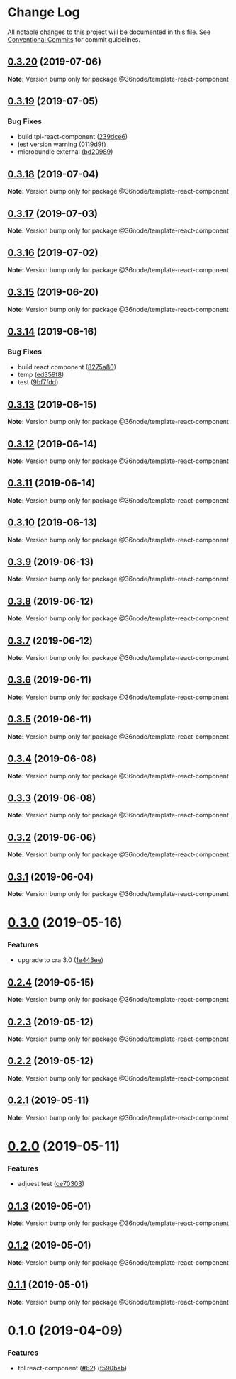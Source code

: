 # Change Log

All notable changes to this project will be documented in this file.
See [Conventional Commits](https://conventionalcommits.org) for commit guidelines.

## [0.3.20](https://github.com/36node/sketch/compare/@36node/template-react-component@0.3.19...@36node/template-react-component@0.3.20) (2019-07-06)

**Note:** Version bump only for package @36node/template-react-component





## [0.3.19](https://github.com/36node/sketch/compare/@36node/template-react-component@0.3.18...@36node/template-react-component@0.3.19) (2019-07-05)


### Bug Fixes

* build tpl-react-component ([239dce6](https://github.com/36node/sketch/commit/239dce6))
* jest version warning ([0119d9f](https://github.com/36node/sketch/commit/0119d9f))
* microbundle external ([bd20989](https://github.com/36node/sketch/commit/bd20989))





## [0.3.18](https://github.com/36node/sketch/compare/@36node/template-react-component@0.3.17...@36node/template-react-component@0.3.18) (2019-07-04)

**Note:** Version bump only for package @36node/template-react-component





## [0.3.17](https://github.com/36node/sketch/compare/@36node/template-react-component@0.3.16...@36node/template-react-component@0.3.17) (2019-07-03)

**Note:** Version bump only for package @36node/template-react-component





## [0.3.16](https://github.com/36node/sketch/compare/@36node/template-react-component@0.3.15...@36node/template-react-component@0.3.16) (2019-07-02)

**Note:** Version bump only for package @36node/template-react-component





## [0.3.15](https://github.com/36node/sketch/compare/@36node/template-react-component@0.3.14...@36node/template-react-component@0.3.15) (2019-06-20)

**Note:** Version bump only for package @36node/template-react-component





## [0.3.14](https://github.com/36node/sketch/compare/@36node/template-react-component@0.3.13...@36node/template-react-component@0.3.14) (2019-06-16)


### Bug Fixes

* build react component ([8275a80](https://github.com/36node/sketch/commit/8275a80))
* temp ([ed359f8](https://github.com/36node/sketch/commit/ed359f8))
* test ([9bf7fdd](https://github.com/36node/sketch/commit/9bf7fdd))





## [0.3.13](https://github.com/36node/sketch/compare/@36node/template-react-component@0.3.12...@36node/template-react-component@0.3.13) (2019-06-15)

**Note:** Version bump only for package @36node/template-react-component





## [0.3.12](https://github.com/36node/sketch/compare/@36node/template-react-component@0.3.11...@36node/template-react-component@0.3.12) (2019-06-14)

**Note:** Version bump only for package @36node/template-react-component





## [0.3.11](https://github.com/36node/sketch/compare/@36node/template-react-component@0.3.10...@36node/template-react-component@0.3.11) (2019-06-14)

**Note:** Version bump only for package @36node/template-react-component





## [0.3.10](https://github.com/36node/sketch/compare/@36node/template-react-component@0.3.9...@36node/template-react-component@0.3.10) (2019-06-13)

**Note:** Version bump only for package @36node/template-react-component





## [0.3.9](https://github.com/36node/sketch/compare/@36node/template-react-component@0.3.8...@36node/template-react-component@0.3.9) (2019-06-13)

**Note:** Version bump only for package @36node/template-react-component





## [0.3.8](https://github.com/36node/sketch/compare/@36node/template-react-component@0.3.7...@36node/template-react-component@0.3.8) (2019-06-12)

**Note:** Version bump only for package @36node/template-react-component





## [0.3.7](https://github.com/36node/sketch/compare/@36node/template-react-component@0.3.6...@36node/template-react-component@0.3.7) (2019-06-12)

**Note:** Version bump only for package @36node/template-react-component





## [0.3.6](https://github.com/36node/sketch/compare/@36node/template-react-component@0.3.5...@36node/template-react-component@0.3.6) (2019-06-11)

**Note:** Version bump only for package @36node/template-react-component





## [0.3.5](https://github.com/36node/sketch/compare/@36node/template-react-component@0.3.4...@36node/template-react-component@0.3.5) (2019-06-11)

**Note:** Version bump only for package @36node/template-react-component





## [0.3.4](https://github.com/36node/sketch/compare/@36node/template-react-component@0.3.3...@36node/template-react-component@0.3.4) (2019-06-08)

**Note:** Version bump only for package @36node/template-react-component





## [0.3.3](https://github.com/36node/sketch/compare/@36node/template-react-component@0.3.2...@36node/template-react-component@0.3.3) (2019-06-08)

**Note:** Version bump only for package @36node/template-react-component





## [0.3.2](https://github.com/36node/sketch/compare/@36node/template-react-component@0.3.1...@36node/template-react-component@0.3.2) (2019-06-06)

**Note:** Version bump only for package @36node/template-react-component





## [0.3.1](https://github.com/36node/sketch/compare/@36node/template-react-component@0.3.0...@36node/template-react-component@0.3.1) (2019-06-04)

**Note:** Version bump only for package @36node/template-react-component





# [0.3.0](https://github.com/36node/sketch/compare/@36node/template-react-component@0.2.4...@36node/template-react-component@0.3.0) (2019-05-16)


### Features

* upgrade to cra 3.0 ([1e443ee](https://github.com/36node/sketch/commit/1e443ee))





## [0.2.4](https://github.com/36node/sketch/compare/@36node/template-react-component@0.2.3...@36node/template-react-component@0.2.4) (2019-05-15)

**Note:** Version bump only for package @36node/template-react-component





## [0.2.3](https://github.com/36node/sketch/compare/@36node/template-react-component@0.2.2...@36node/template-react-component@0.2.3) (2019-05-12)

**Note:** Version bump only for package @36node/template-react-component





## [0.2.2](https://github.com/36node/sketch/compare/@36node/template-react-component@0.2.1...@36node/template-react-component@0.2.2) (2019-05-12)

**Note:** Version bump only for package @36node/template-react-component





## [0.2.1](https://github.com/36node/sketch/compare/@36node/template-react-component@0.2.0...@36node/template-react-component@0.2.1) (2019-05-11)

**Note:** Version bump only for package @36node/template-react-component





# [0.2.0](https://github.com/36node/sketch/compare/@36node/template-react-component@0.1.3...@36node/template-react-component@0.2.0) (2019-05-11)


### Features

* adjuest test ([ce70303](https://github.com/36node/sketch/commit/ce70303))





## [0.1.3](https://github.com/36node/sketch/compare/@36node/template-react-component@0.1.2...@36node/template-react-component@0.1.3) (2019-05-01)

**Note:** Version bump only for package @36node/template-react-component





## [0.1.2](https://github.com/36node/sketch/compare/@36node/template-react-component@0.1.1...@36node/template-react-component@0.1.2) (2019-05-01)

**Note:** Version bump only for package @36node/template-react-component





## [0.1.1](https://github.com/36node/sketch/compare/@36node/template-react-component@0.1.0...@36node/template-react-component@0.1.1) (2019-05-01)

**Note:** Version bump only for package @36node/template-react-component





# 0.1.0 (2019-04-09)


### Features

* tpl react-component ([#62](https://github.com/36node/sketch/issues/62)) ([f590bab](https://github.com/36node/sketch/commit/f590bab))
